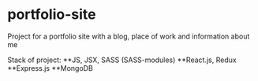 # portfolio-site
Project for a portfolio site with a blog, place of work and information about me

Stack of project:
**JS, JSX, SASS (SASS-modules)
**React.js, Redux
**Express.js
**MongoDB
